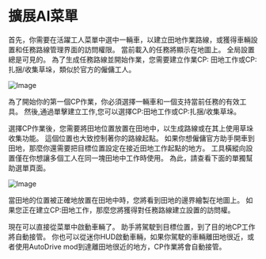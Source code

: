 # 擴展AI菜單


首先，你需要在活躍工人菜單中選中一輛車，以建立田地作業路線，或獲得車輛設置和任務路線管理界面的訪問權限。
當前載入的任務將顯示在地圖上。
全局設置總是可見的。
為了生成任務路線並開始作業，您需要建立作業CP: 田地工作或CP: 扎捆/收集草垛，類似於官方的僱傭工人。


![Image](/home/runner/work/CourseplayHelp/CourseplayHelp/startjobmenuhelp_0_0_1024_895.png)


為了開始你的第一個CP作業，你必須選擇一輛車和一個支持當前任務的有效工具。
然後,通過單擊建立工作,您可以選擇CP:田地工作或CP:扎捆/收集草垛。



選擇CP作業後，您需要將田地位置放置在田地中，以生成路線或在其上使用草垛收集功能。
這個位置也大致控制著你的路線起點。
如果你想僱傭官方助手開車到田地，那麼你還需要把目標位置設定在接近田地工作起點的地方。
工具橫縱向設置僅在你想讓多個工人在同一塊田地中工作時使用。 為此，請查看下面的單獨幫助選單頁面。 


![Image](/home/runner/work/CourseplayHelp/CourseplayHelp/readyjobmenuhelp_0_0_765_510.png)


當田地的位置被正確地放置在田地中時，您將看到田地的邊界繪製在地圖上。
如果您正在建立CP:田地工作，那麼您將獲得對任務路線建立設置的訪問權。 



現在可以直接從菜單中啟動車輛了。 助手將駕駛到目標位置，到了目的地CP工作將自動接管。
你也可以從迷你HUD啟動車輛，如果你駕駛的車輛離田地很近，或者使用AutoDrive mod到達離田地很近的地方，CP作業將會自動接管。


